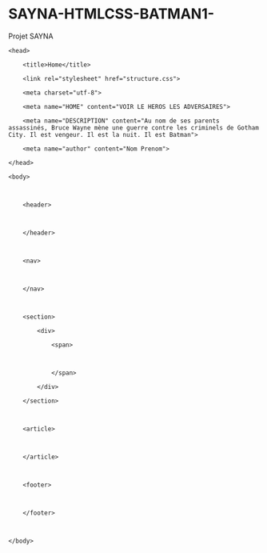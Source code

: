 # SAYNA-HTMLCSS-BATMAN1-
Projet SAYNA 
<!Doctype html>

<html>

    <head>

        <title>Home</title>

        <link rel="stylesheet" href="structure.css">

        <meta charset="utf-8">

        <meta name="HOME" content="VOIR LE HEROS LES ADVERSAIRES">

        <meta name="DESCRIPTION" content="Au nom de ses parents assassinés, Bruce Wayne mène une guerre contre les criminels de Gotham City. Il est vengeur. Il est la nuit. Il est Batman">

        <meta name="author" content="Nom Prenom">

    </head>

    <body>

     

        <header>

             

        </header>

         

        <nav>

             

        </nav>

         

        <section>

            <div>

                <span>

                 

                </span>

            </div>

        </section>

         

        <article>

             

        </article>

         

        <footer>

         

        </footer>

         

    </body>

</html>
